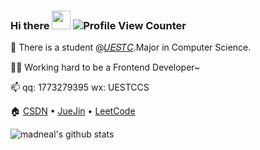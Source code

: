 ### Hi there <img src="https://raw.githubusercontent.com/MartinHeinz/MartinHeinz/master/wave.gif" width="30px">  ![Profile View Counter](https://komarev.com/ghpvc/?username=FangzhouSu)

🏫 There is a student @[𝑈𝐸𝑆𝑇𝐶](https://github.com/uestcer).Major in Computer Science.

👨‍💻 Working hard to be a Frontend Developer~

📫 qq: 1773279395 wx: UESTCCS

🏠 [CSDN](https://blog.csdn.net/qq_45704942?type=blog) • [JueJin](https://juejin.cn/user/18064101621133) • [LeetCode](https://leetcode-cn.com/u/billsu/)

![madneal's github stats](https://github-readme-stats.vercel.app/api?username=FangzhouSu&show_icons=true&theme=radical)

<!--
**FangzhouSu/FangzhouSu** is a ✨ _special_ ✨ repository because its `README.md` (this file) appears on your GitHub profile.

Here are some ideas to get you started:

- 🔭 I’m currently working on ...
- 🌱 I’m currently learning ...
- 👯 I’m looking to collaborate on ...
- 🤔 I’m looking for help with ...
- 💬 Ask me about ...
- 📫 How to reach me: ...
- 😄 Pronouns: ...
- ⚡ Fun fact: ...
-->
